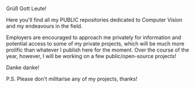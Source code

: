 Grüß Gott Leute!

Here you'll find all my PUBLIC repositories dedicated to Computer Vision and my endeavours in the field.

Employers are encouraged to approach me privately for information and potential access to some of my private projects, which will be much more prolific than whatever I publish here for the moment. Over the course of the year, however, I will be working on a few public/open-source projects!

Danke danke!

P.S. Please don't militarise any of my projects, thanks!